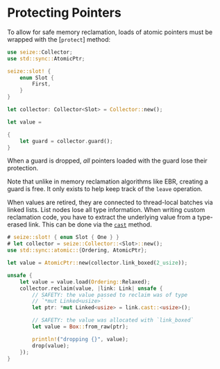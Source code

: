 # Protecting Pointers

To allow for safe memory reclamation, loads of atomic pointers must
be wrapped with the [`protect`] method:

```rust
use seize::Collector;
use std::sync::AtomicPtr;

seize::slot! {
    enum Slot {
        First,
    }
}

let collector: Collector<Slot> = Collector::new();

let value =

{
    let guard = collector.guard();
}
```

When a guard is dropped, *all* pointers loaded with
the guard lose their protection.

Note that unlike in memory reclamation algorithms like
EBR, creating a guard is free. It only exists to help
keep track of the `leave` operation.


When values are retired, they are connected
to thread-local batches via linked lists.
List nodes lose all type information. When
writing custom reclamation code, you have to
extract the underlying value from a type-erased
link. This can be done via the [`cast`](Link::cast)
method.


```rust
# seize::slot! { enum Slot { One } }
# let collector = seize::Collector::<Slot>::new();
use std::sync::atomic::{Ordering, AtomicPtr};

let value = AtomicPtr::new(collector.link_boxed(2_usize));

unsafe {
    let value = value.load(Ordering::Relaxed);
    collector.reclaim(value, |link: Link| unsafe {
        // SAFETY: the value passed to reclaim was of type
        // `*mut Linked<usize>`
        let ptr: *mut Linked<usize> = link.cast::<usize>();

        // SAFETY: the value was allocated with `link_boxed`
        let value = Box::from_raw(ptr);

        println!("dropping {}", value);
        drop(value);
    });
}
```
